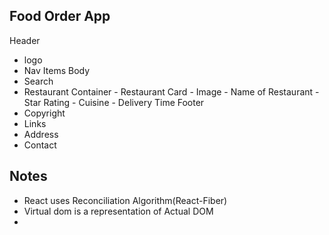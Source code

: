 ## Food Order App

Header

- logo
- Nav Items
  Body
- Search
- Restaurant Container - Restaurant Card - Image - Name of Restaurant - Star Rating - Cuisine - Delivery Time
  Footer
- Copyright
- Links
- Address
- Contact

## Notes

- React uses Reconciliation Algorithm(React-Fiber)
- Virtual dom is a representation of Actual DOM
-
